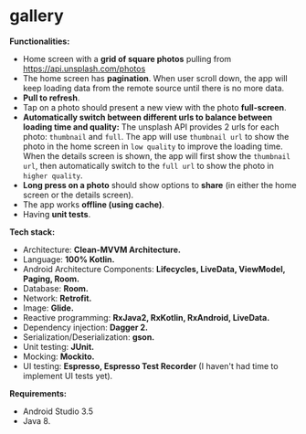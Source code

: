 # gallery
**Functionalities:**
- Home screen with a **grid of square photos** pulling from https://api.unsplash.com/photos
- The home screen has **pagination**. When user scroll down, the app will keep loading data from the remote source until there is no more data.
- **Pull to refresh**.
- Tap on a photo should present a new view with the photo **full-screen**.
- **Automatically switch between different urls to balance between loading time and quality:** The unsplash API provides 2 urls for each photo: `thumbnail` and `full`. The app will use `thumbnail url` to show the photo in the home screen in `low quality` to improve the loading time. When the details screen is shown, the app will first show the `thumbnail url`, then automatically switch to the `full url` to show the photo in `higher quality`.
- **Long press on a photo** should show options to **share** (in either the home screen or the details screen).
- The app works **offline (using cache)**.
- Having **unit tests**.

**Tech stack:**
- Architecture: **Clean-MVVM Architecture.**
- Language: **100% Kotlin.**
- Android Architecture Components: **Lifecycles, LiveData, ViewModel, Paging, Room.**
- Database: **Room.**
- Network: **Retrofit.**
- Image: **Glide.**
- Reactive programming: **RxJava2, RxKotlin, RxAndroid, LiveData.**
- Dependency injection: **Dagger 2.**
- Serialization/Deserialization: **gson.**
- Unit testing: **JUnit.**
- Mocking: **Mockito.**
- UI testing: **Espresso, Espresso Test Recorder** (I haven't had time to implement UI tests yet).

**Requirements:**
- Android Studio 3.5
- Java 8.
